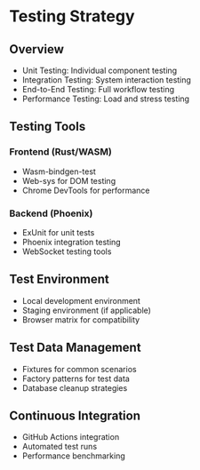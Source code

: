 # Testing Strategy

## Overview

- Unit Testing: Individual component testing
- Integration Testing: System interaction testing
- End-to-End Testing: Full workflow testing
- Performance Testing: Load and stress testing

## Testing Tools

### Frontend (Rust/WASM)

- Wasm-bindgen-test
- Web-sys for DOM testing
- Chrome DevTools for performance

### Backend (Phoenix)

- ExUnit for unit tests
- Phoenix integration testing
- WebSocket testing tools

## Test Environment

- Local development environment
- Staging environment (if applicable)
- Browser matrix for compatibility

## Test Data Management

- Fixtures for common scenarios
- Factory patterns for test data
- Database cleanup strategies

## Continuous Integration

- GitHub Actions integration
- Automated test runs
- Performance benchmarking
